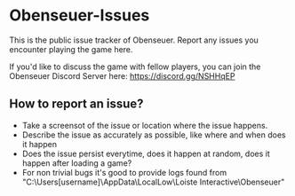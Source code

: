 # Obenseuer-Issues

This is the public issue tracker of Obenseuer. Report any issues you encounter playing the game here.

If you'd like to discuss the game with fellow players, you can join the Obenseuer Discord Server here: https://discord.gg/NSHHqEP

## How to report an issue?

* Take a screensot of the issue or location where the issue happens.
* Describe the issue as accurately as possible, like where and when does it happen
* Does the issue persist everytime, does it happen at random, does it happen after loading a game?
* For non trivial bugs it's good to provide logs found from "C:\Users\[username]\AppData\LocalLow\Loiste Interactive\Obenseuer"
